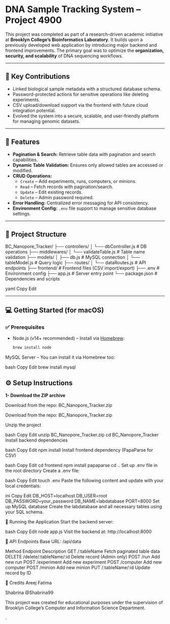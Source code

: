 # DNA Sample Tracking System – Project 4900

This project was completed as part of a research-driven academic initiative at **Brooklyn College’s Bioinformatics Laboratory**. It builds upon a previously developed web application by introducing major backend and frontend improvements. The primary goal was to optimize the **organization, security, and scalability** of DNA sequencing workflows.

---

## 🧬 Key Contributions

- Linked biological sample metadata with a structured database schema.
- Password-protected actions for sensitive operations like deleting experiments.
- CSV upload/download support via the frontend with future cloud integration potential.
- Evolved the system into a secure, scalable, and user-friendly platform for managing genomic datasets.

---

## 🚀 Features

- **Pagination & Search:** Retrieve table data with pagination and search capabilities.
- **Dynamic Table Validation:** Ensures only allowed tables are accessed or modified.
- **CRUD Operations:**
  - `Create` – Add experiments, runs, computers, or minions.
  - `Read` – Fetch records with pagination/search.
  - `Update` – Edit existing records.
  - `Delete` – Admin password required.
- **Error Handling:** Centralized error messaging for API consistency.
- **Environment Config:** `.env` file support to manage sensitive database settings.

---

## 📁 Project Structure

BC_Nanopore_Tracker/
├── controllers/
│ └── dbController.js # DB operations
├── middlewares/
│ └── validateTable.js # Table name validation
├── models/
│ ├── db.js # MySQL connection
│ └── tableModel.js # Query logic
├── routes/
│ └── dataRoutes.js # API endpoints
├── frontend/ # Frontend files (CSV import/export)
├── .env # Environment config
├── app.js # Server entry point
└── package.json # Dependencies and scripts

yaml
Copy
Edit

---

## 💻 Getting Started (for macOS)

### ✅ Prerequisites

- Node.js (v14+ recommended) – Install via [Homebrew](https://brew.sh/):  
  ```bash
  brew install node
MySQL Server – You can install it via Homebrew too:

bash
Copy
Edit
brew install mysql
## ⚙️ Setup Instructions
**1- Download the ZIP archive**

Download from the repo:
BC_Nanopore_Tracker.zip

Download from the repo:
BC_Nanopore_Tracker.zip

Unzip the project

bash
Copy
Edit
unzip BC_Nanopore_Tracker.zip
cd BC_Nanopore_Tracker
Install backend dependencies

bash
Copy
Edit
npm install
Install frontend dependency (PapaParse for CSV)

bash
Copy
Edit
cd frontend
npm install papaparse
cd ..
Set up .env file in the root directory
Create a .env file:

bash
Copy
Edit
touch .env
Paste the following content and update with your local credentials:

ini
Copy
Edit
DB_HOST=localhost
DB_USER=root
DB_PASSWORD=your_password
DB_NAME=labdatabase
PORT=8000
Set up MySQL database
Create the labdatabase and all necessary tables using your SQL schema.

🧪 Running the Application
Start the backend server:

bash
Copy
Edit
node app.js
Visit the backend at:
http://localhost:8000

📡 API Endpoints
Base URL: /api/data

Method	Endpoint	Description
GET	/:tableName	Fetch paginated table data
DELETE	/delete/:tableName/:id	Delete record (Admin only)
POST	/run	Add new run
POST	/experiment	Add new experiment
POST	/computer	Add new computer
POST	/minion	Add new minion
PUT	/:tableName/:id	Update record by ID

👥 Credits
Areej Fatima

Shabrina @Shabrina99

This project was created for educational purposes under the supervision of Brooklyn College’s Computer and Information Science Department.

.

